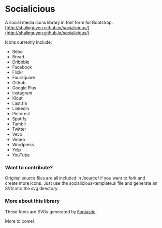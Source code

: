 Socialicious
============

A social media icons library in font form for Bootstrap. [http://shalinguyen.github.io/socialicious/](http://shalinguyen.github.io/socialicious/)

Icons currently include:
- Bebo
- Bread
- Dribbble
- Facebook
- Flickr
- Foursquare
- Github
- Google Plus 
- Instagram
- Klout
- Last.fm
- Linkedin
- Pinterest
- Spotify
- Tumblr
- Twitter
- Vevo
- Vimeo
- Wordpress
- Yelp
- YouTube

### Want to contribute?

Original source files are all included in /source/ if you want to fork and create more icons. Just use the socialicious-template.ai file and generate an SVG into the svg directory.

### More about this library

These fonts are SVGs generated by [Fontastic](http://fontastic.me/).

More to come!